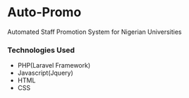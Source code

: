# Auto-Promo
Automated Staff Promotion System for Nigerian Universities

### Technologies Used
- PHP(Laravel Framework)
- Javascript(Jquery)
- HTML
- CSS
